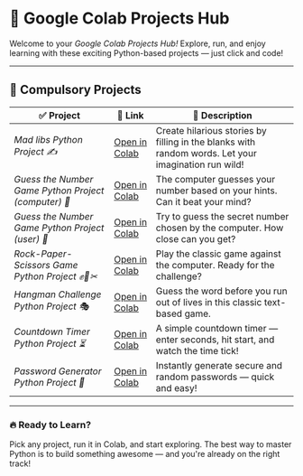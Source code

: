 # 🚀 Google Colab Projects Hub

Welcome to your *Google Colab Projects Hub!* Explore, run, and enjoy learning with these exciting Python-based projects — just click and code!

---

## 📌 Compulsory Projects

| ✅ Project | 🔗 Link | 📜 Description |
|-----------|---------|----------------|
| *Mad libs Python Project ✍* | [Open in Colab](https://colab.research.google.com/drive/1U3Kj2ccSNNDpliM9P8r_8HU15bXpDgdB?usp=drive_link ) | Create hilarious stories by filling in the blanks with random words. Let your imagination run wild! |
| *Guess the Number Game Python Project (computer) 🤖* | [Open in Colab](https://colab.research.google.com/drive/11VhOCRV4pRWoSOyffLkTFesnUIVrvjgE?usp=drive_link) | The computer guesses your number based on your hints. Can it beat your mind? |
| *Guess the Number Game Python Project (user) 🎯* | [Open in Colab](https://colab.research.google.com/drive/1ksHoSmRrSSua6i3huIEa4p4w37aWy5Or?usp=drive_link) | Try to guess the secret number chosen by the computer. How close can you get? |
| *Rock-Paper-Scissors Game Python Project ✊📄✂* | [Open in Colab](https://colab.research.google.com/drive/17MM0_ml0Rzb6jH-D2z6WIVBT4DAHbyoe?usp=drive_link) | Play the classic game against the computer. Ready for the challenge? |
| *Hangman Challenge Python Project 🎭* | [Open in Colab](https://colab.research.google.com/drive/1MxndPzVTZIVeoWMYMPhALnXcIRQ_9HmE?usp=drive_link) | Guess the word before you run out of lives in this classic text-based game. |
| *Countdown Timer Python Project ⏳* | [Open in Colab](https://colab.research.google.com/drive/1bzjKTMiO3A-wHMxJ70O_Z_ZYdotm5stn?usp=drive_link) | A simple countdown timer — enter seconds, hit start, and watch the time tick! |
| *Password Generator Python Project 🔐* | [Open in Colab](https://colab.research.google.com/drive/1GO6GPI4lNaG4EitOXr70QvXLnPyCooiH?usp=drive_link) | Instantly generate secure and random passwords — quick and easy! |

---

### 🔥 Ready to Learn?

Pick any project, run it in Colab, and start exploring. The best way to master Python is to build something awesome — and you're already on the right track!

